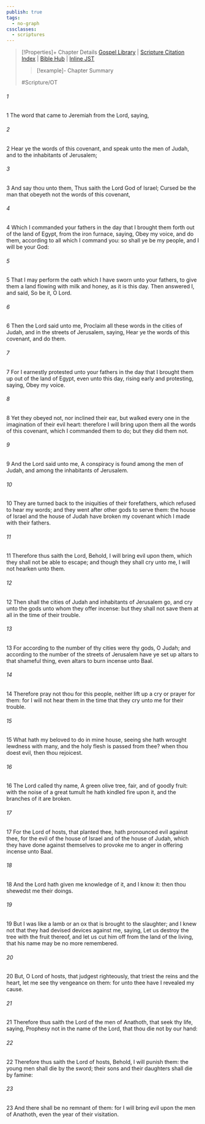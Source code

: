 ```yaml
---
publish: true
tags:
  - no-graph
cssclasses:
  - scriptures
---
```

>[!Properties]+ Chapter Details
>[Gospel Library](https://churchofjesuschrist.org/study/scriptures/ot/jer/11?lang=eng)    |    [Scripture Citation Index](https://scriptures.byu.edu/#07c0b::c07c0b)    |    [Bible Hub](https://biblehub.com/jeremiah/11.htm)    |    [Inline JST](https://scripturetoolbox.com/html/ic/Jeremiah/11.html)
>>[!example]- Chapter Summary
>> 
> 
>
>#Scripture/OT
###### 1
1 The word that came to Jeremiah from the Lord, saying,
###### 2
2 Hear ye the words of this covenant, and speak unto the men of Judah, and to the inhabitants of Jerusalem;
###### 3
3 And say thou unto them, Thus saith the Lord God of Israel; Cursed be the man that obeyeth not the words of this covenant,
###### 4
4 Which I commanded your fathers in the day that I brought them forth out of the land of Egypt, from the iron furnace, saying, Obey my voice, and do them, according to all which I command you: so shall ye be my people, and I will be your God:
###### 5
5 That I may perform the oath which I have sworn unto your fathers, to give them a land flowing with milk and honey, as it is this day. Then answered I, and said, So be it, O Lord.
###### 6
6 Then the Lord said unto me, Proclaim all these words in the cities of Judah, and in the streets of Jerusalem, saying, Hear ye the words of this covenant, and do them.
###### 7
7 For I earnestly protested unto your fathers in the day that I brought them up out of the land of Egypt, even unto this day, rising early and protesting, saying, Obey my voice.
###### 8
8 Yet they obeyed not, nor inclined their ear, but walked every one in the imagination of their evil heart: therefore I will bring upon them all the words of this covenant, which I commanded them to do; but they did them not.
###### 9
9 And the Lord said unto me, A conspiracy is found among the men of Judah, and among the inhabitants of Jerusalem.
###### 10
10 They are turned back to the iniquities of their forefathers, which refused to hear my words; and they went after other gods to serve them: the house of Israel and the house of Judah have broken my covenant which I made with their fathers.
###### 11
11 Therefore thus saith the Lord, Behold, I will bring evil upon them, which they shall not be able to escape; and though they shall cry unto me, I will not hearken unto them.
###### 12
12 Then shall the cities of Judah and inhabitants of Jerusalem go, and cry unto the gods unto whom they offer incense: but they shall not save them at all in the time of their trouble.
###### 13
13 For according to the number of thy cities were thy gods, O Judah; and according to the number of the streets of Jerusalem have ye set up altars to that shameful thing, even altars to burn incense unto Baal.
###### 14
14 Therefore pray not thou for this people, neither lift up a cry or prayer for them: for I will not hear them in the time that they cry unto me for their trouble.
###### 15
15 What hath my beloved to do in mine house, seeing she hath wrought lewdness with many, and the holy flesh is passed from thee? when thou doest evil, then thou rejoicest.
###### 16
16 The Lord called thy name, A green olive tree, fair, and of goodly fruit: with the noise of a great tumult he hath kindled fire upon it, and the branches of it are broken.
###### 17
17 For the Lord of hosts, that planted thee, hath pronounced evil against thee, for the evil of the house of Israel and of the house of Judah, which they have done against themselves to provoke me to anger in offering incense unto Baal.
###### 18
18 And the Lord hath given me knowledge of it, and I know it: then thou shewedst me their doings.
###### 19
19 But I was like a lamb or an ox that is brought to the slaughter; and I knew not that they had devised devices against me, saying, Let us destroy the tree with the fruit thereof, and let us cut him off from the land of the living, that his name may be no more remembered.
###### 20
20 But, O Lord of hosts, that judgest righteously, that triest the reins and the heart, let me see thy vengeance on them: for unto thee have I revealed my cause.
###### 21
21 Therefore thus saith the Lord of the men of Anathoth, that seek thy life, saying, Prophesy not in the name of the Lord, that thou die not by our hand:
###### 22
22 Therefore thus saith the Lord of hosts, Behold, I will punish them: the young men shall die by the sword; their sons and their daughters shall die by famine:
###### 23
23 And there shall be no remnant of them: for I will bring evil upon the men of Anathoth, even the year of their visitation.
